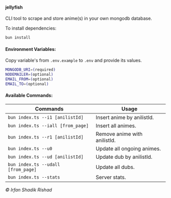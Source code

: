 #### jellyfish

CLI tool to scrape and store anime(s) in your own mongodb database.

To install dependencies:

```bash
bun install
```

#### Environment Variables:

Copy variable's from `.env.example` to `.env` and provide its values.

```bash
MONGODB_URI=(required)
NODEMAILER=(optional)
EMAIL_FROM=(optional)
EMAIL_TO=(optional)
```

#### Available Commands:

| Commands                           | Usage                        |
| ---------------------------------- | ---------------------------- |
| `bun index.ts --i1 [anilistId]`    | Insert anime by anilistId.   |
| `bun index.ts --iall [from_page]`  | Insert all animes.           |
| `bun index.ts --r1 [anilistId]`    | Remove anime with anilistId. |
| `bun index.ts --u0`                | Update all ongoing animes.   |
| `bun index.ts --ud [anilistId]`    | Update dub by anilistId.     |
| `bun index.ts --udall [from_page]` | Update all dubs.             |
| `bun index.ts --stats`             | Server stats.                |

_© Irfan Shadik Rishad_
